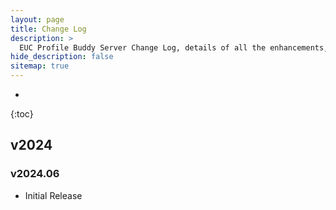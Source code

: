 ```yaml
---
layout: page
title: Change Log
description: >
  EUC Profile Buddy Server Change Log, details of all the enhancements, fixes and features gone into the application.
hide_description: false
sitemap: true
---
```

* 
{:toc}

## v2024

### v2024.06

- Initial Release


